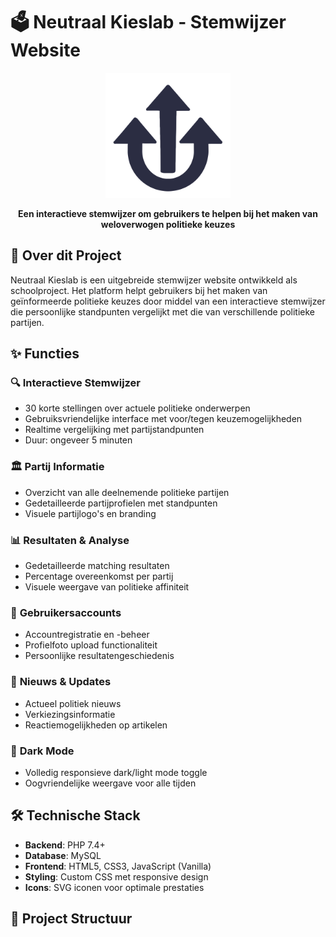 # 🗳️ Neutraal Kieslab - Stemwijzer Website

<div align="center">
  <img src="images/logo-neutraal-kieslab-donkerblauw.svg" alt="Neutraal Kieslab Logo" width="200">
  
  **Een interactieve stemwijzer om gebruikers te helpen bij het maken van weloverwogen politieke keuzes**
</div>

## 📖 Over dit Project

Neutraal Kieslab is een uitgebreide stemwijzer website ontwikkeld als schoolproject. Het platform helpt gebruikers bij het maken van geïnformeerde politieke keuzes door middel van een interactieve stemwijzer die persoonlijke standpunten vergelijkt met die van verschillende politieke partijen.

## ✨ Functies

### 🔍 **Interactieve Stemwijzer**
- 30 korte stellingen over actuele politieke onderwerpen
- Gebruiksvriendelijke interface met voor/tegen keuzemogelijkheden
- Realtime vergelijking met partijstandpunten
- Duur: ongeveer 5 minuten

### 🏛️ **Partij Informatie**
- Overzicht van alle deelnemende politieke partijen
- Gedetailleerde partijprofielen met standpunten
- Visuele partijlogo's en branding

### 📊 **Resultaten & Analyse**
- Gedetailleerde matching resultaten
- Percentage overeenkomst per partij
- Visuele weergave van politieke affiniteit

### 👤 **Gebruikersaccounts**
- Accountregistratie en -beheer
- Profielfoto upload functionaliteit
- Persoonlijke resultatengeschiedenis

### 📰 **Nieuws & Updates**
- Actueel politiek nieuws
- Verkiezingsinformatie
- Reactiemogelijkheden op artikelen

### 🌙 **Dark Mode**
- Volledig responsieve dark/light mode toggle
- Oogvriendelijke weergave voor alle tijden

## 🛠️ Technische Stack

- **Backend**: PHP 7.4+
- **Database**: MySQL
- **Frontend**: HTML5, CSS3, JavaScript (Vanilla)
- **Styling**: Custom CSS met responsive design
- **Icons**: SVG iconen voor optimale prestaties

## 📁 Project Structuur
